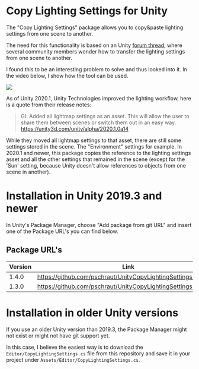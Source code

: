 # Copy Lighting Settings for Unity

The "Copy Lighting Settings" package allows you to copy&paste lighting settings from one scene to another.

The need for this functionality is based on an Unity [forum thread](https://forum.unity.com/threads/copy-lighting-settings-from-scene-to-scene.308634/), where several community members wonder how to transfer the lighting settings from one scene to another.

I found this to be an interesting problem to solve and thus looked into it. In the video below, I show how the tool can be used.

[![](http://img.youtube.com/vi/-TQzrVn1kWM/0.jpg)](https://youtu.be/-TQzrVn1kWM "")

As of Unity 2020.1, Unity Technologies improved the lighting workflow, here is a quote from their release notes:
> GI: Added all lightmap settings as an asset. This will allow the user to share them between scenes or switch them out in an easy way.
https://unity3d.com/unity/alpha/2020.1.0a14

While they moved all lightmap settings to that asset, there are still some settings stored in the scene. The "Environment" settings for example. In 2020.1 and newer, this package copies the reference to the lighting settings asset and all the other settings that remained in the scene (except for the 'Sun' setting, because Unity doesn't allow references to objects from one scene in another).

# Installation in Unity 2019.3 and newer

In Unity's Package Manager, choose "Add package from git URL" and insert one of the Package URL's you can find below.

## Package URL's

| Version  |     Link      |
|----------|---------------|
| 1.4.0 | https://github.com/pschraut/UnityCopyLightingSettings.git#1.4.0 |
| 1.3.0 | https://github.com/pschraut/UnityCopyLightingSettings.git#1.3.0 |


# Installation in older Unity versions

If you use an older Unity version than 2019.3, the Package Manager might not exist or might not have git support yet.

In this case, I believe the easiest way is to download the `Editor/CopyLightingSettings.cs` file from this repository and save it in your project under `Assets/Editor/CopyLightingSettings.cs`.
